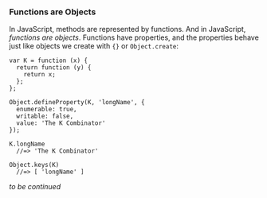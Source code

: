 ### Functions are Objects

In JavaScript, methods are represented by functions. And in JavaScript, *functions are objects*. Functions have properties, and the properties behave just like objects we create with `{}` or `Object.create`:

    var K = function (x) {
      return function (y) {
        return x;
      };
    };

    Object.defineProperty(K, 'longName', {
      enumerable: true,
      writable: false,
      value: 'The K Combinator'
    });

    K.longName
      //=> 'The K Combinator'

    Object.keys(K)
      //=> [ 'longName' ]

*to be continued*